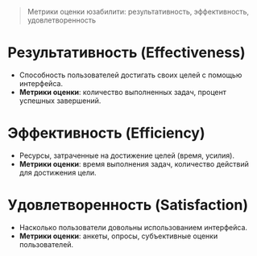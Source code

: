 > Метрики оценки юзабилити: результативность, эффективность, удовлетворенность

# Результативность (Effectiveness)
- Способность пользователей достигать своих целей с помощью интерфейса.
- **Метрики оценки**: количество выполненных задач, процент успешных завершений.

# Эффективность (Efficiency)
- Ресурсы, затраченные на достижение целей (время, усилия).
- **Метрики оценки**: время выполнения задач, количество действий для достижения цели.

# Удовлетворенность (Satisfaction)
- Насколько пользователи довольны использованием интерфейса.
- **Метрики оценки**: анкеты, опросы, субъективные оценки пользователей.